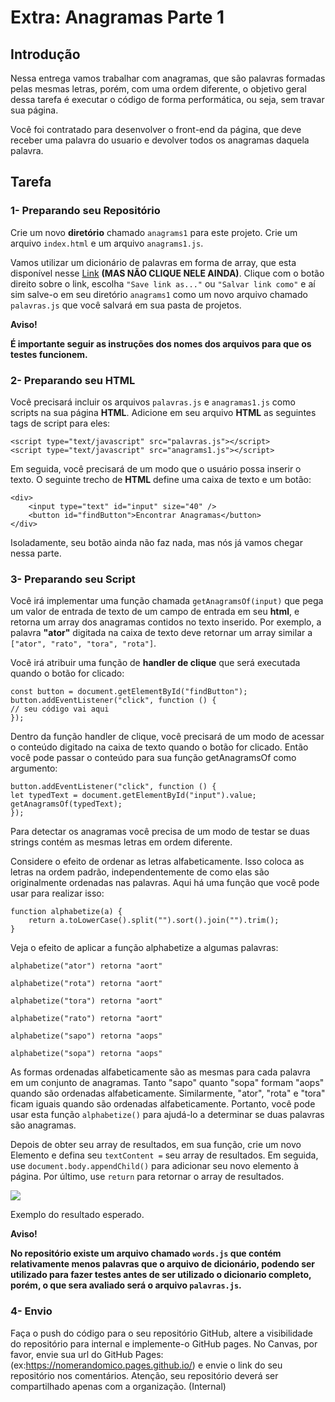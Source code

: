 # Extra: Anagramas Parte 1

## Introdução

Nessa entrega vamos trabalhar com anagramas, que são palavras formadas
pelas mesmas letras, porém, com uma ordem diferente, o objetivo geral
dessa tarefa é executar o código de forma performática, ou seja, sem
travar sua página.

Você foi contratado para desenvolver o front-end da página, que deve
receber uma palavra do usuario e devolver todos os anagramas daquela
palavra.

## Tarefa

### 1- Preparando seu Repositório

Crie um novo **diretório** chamado `anagrams1` para este projeto. Crie
um arquivo `index.html` e um arquivo `anagrams1.js`.

Vamos utilizar um dicionário de palavras em forma de array, que esta
disponível nesse
[Link](https://files-kenzie-academy-brasil.s3.us-east-1.amazonaws.com/words-pt-br.js)
**(MAS NÃO CLIQUE NELE AINDA)**. Clique com o botão direito sobre o
link, escolha `"Save link as..."` ou `"Salvar link como"` e aí sim
salve-o em seu diretório `anagrams1` como um novo arquivo chamado
`palavras.js` que você salvará em sua pasta de projetos.

**Aviso!**

**É importante seguir as instruções dos nomes dos arquivos para que os
testes funcionem.**

### 2- Preparando seu HTML

Você precisará incluir os arquivos `palavras.js` e `anagramas1.js` como
scripts na sua página **HTML**. Adicione em seu arquivo **HTML** as
seguintes tags de script para eles:

    <script type="text/javascript" src="palavras.js"></script>
    <script type="text/javascript" src="anagrams1.js"></script>

Em seguida, você precisará de um modo que o usuário possa inserir o
texto. O seguinte trecho de **HTML** define uma caixa de texto e um
botão:

    <div>
        <input type="text" id="input" size="40" />
        <button id="findButton">Encontrar Anagramas</button>
    </div>

Isoladamente, seu botão ainda não faz nada, mas nós já vamos chegar
nessa parte.

### 3- Preparando seu Script

Você irá implementar uma função chamada `getAnagramsOf(input)` que pega
um valor de entrada de texto de um campo de entrada em seu **html**, e
retorna um array dos anagramas contidos no texto inserido. Por exemplo,
a palavra **"ator"** digitada na caixa de texto deve retornar um array
similar a `["ator", "rato", "tora", "rota"]`.

Você irá atribuir uma função de **handler de clique** que será executada
quando o botão for clicado:

    const button = document.getElementById("findButton");
    button.addEventListener("click", function () {
    // seu código vai aqui
    });

Dentro da função handler de clique, você precisará de um modo de acessar
o conteúdo digitado na caixa de texto quando o botão for clicado. Então
você pode passar o conteúdo para sua função getAnagramsOf como
argumento:

    button.addEventListener("click", function () {
    let typedText = document.getElementById("input").value;
    getAnagramsOf(typedText);
    });

Para detectar os anagramas você precisa de um modo de testar se duas
strings contém as mesmas letras em ordem diferente.

Considere o efeito de ordenar as letras alfabeticamente. Isso coloca as
letras na ordem padrão, independentemente de como elas são originalmente
ordenadas nas palavras. Aqui há uma função que você pode usar para
realizar isso:

    function alphabetize(a) {
        return a.toLowerCase().split("").sort().join("").trim();
    }

Veja o efeito de aplicar a função alphabetize a algumas palavras:

    alphabetize("ator") retorna "aort"

    alphabetize("rota") retorna "aort"

    alphabetize("tora") retorna "aort"

    alphabetize("rato") retorna "aort"

    alphabetize("sapo") retorna "aops"

    alphabetize("sopa") retorna "aops"

As formas ordenadas alfabeticamente são as mesmas para cada palavra em
um conjunto de anagramas. Tanto "sapo" quanto "sopa" formam "aops"
quando são ordenadas alfabeticamente. Similarmente, "ator", "rota" e
"tora" ficam iguais quando são ordenadas alfabeticamente. Portanto, você
pode usar esta função `alphabetize()` para ajudá-lo a determinar se duas
palavras são anagramas.

Depois de obter seu array de resultados, em sua função, crie um novo
Elemento e defina seu `textContent =` seu array de resultados. Em
seguida, use `document.body.appendChild()` para adicionar seu novo
elemento à página. Por último, use `return` para retornar o array de
resultados.

![](https://camo.githubusercontent.com/e3f58cbfe0692efe51f289c9886a83b012e0a14c4ed757cdd4a5a53b96e00393/68747470733a2f2f692e736e61672e67792f6e4a564e30772e6a7067)

Exemplo do resultado esperado.

**Aviso!**

**No repositório existe um arquivo chamado `words.js` que contém
relativamente menos palavras que o arquivo de dicionário, podendo ser
utilizado para fazer testes antes de ser utilizado o dicionario
completo, porém, o que sera avaliado será o arquivo `palavras.js`.**

### 4- Envio

Faça o push do código para o seu repositório GitHub, altere a
visibilidade do repositório para internal e implemente-o GitHub pages.
No Canvas, por favor, envie sua url do GitHub Pages:
(ex:https://nomerandomico.pages.github.io/) e envie o link do seu
repositório nos comentários. Atenção, seu repositório deverá ser
compartilhado apenas com a organização. (Internal)
